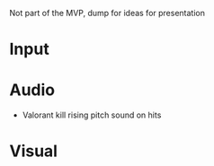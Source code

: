 Not part of the MVP, dump for ideas for presentation

# Input

# Audio
- Valorant kill rising pitch sound on hits

# Visual